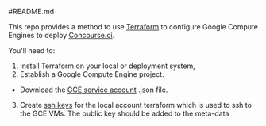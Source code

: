 #README.md

This repo provides a method to use [Terraform](https://www.terraform.io/) to configure Google Compute Engines to deploy [Concourse.ci](http://concourse.ci/docker-repository.html).

You'll need to:

1. Install Terraform on your local or deployment system, 
2. Establish a Google Compute Engine project. 
  * Download the [GCE service account](https://cloud.google.com/compute/docs/access/create-enable-service-accounts-for-instances) .json file.
3. Create [ssh keys](https://cloud.google.com/compute/docs/instances/connecting-to-instance) for the local account terraform which is used to ssh to the GCE VMs. The public key should be added to the meta-data